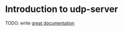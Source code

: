 # Introduction to udp-server

TODO: write [great documentation](http://jacobian.org/writing/what-to-write/)
